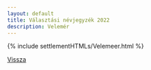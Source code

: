```yaml
---
layout: default
title: Választási névjegyzék 2022
description: Velemér
---
```


{% include settlementHTMLs/Velemeer.html %}

[Vissza](../)